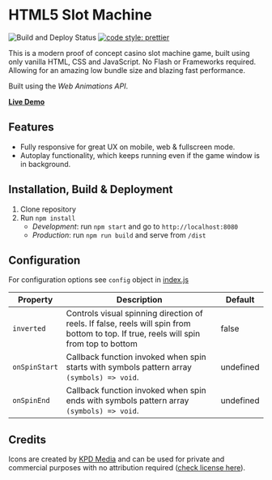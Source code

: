# HTML5 Slot Machine

![Build and Deploy Status](https://github.com/johakr/html5-slot-machine/actions/workflows/deploy.yml/badge.svg) [![code style: prettier](https://img.shields.io/badge/code_style-prettier-ff69b4.svg?style=flat-square)](https://github.com/prettier/prettier)

This is a modern proof of concept casino slot machine game, built using only vanilla HTML, CSS and JavaScript.
No Flash or Frameworks required. Allowing for an amazing low bundle size and blazing fast performance.

Built using the _Web Animations API_.

**[Live Demo](https://johakr.github.io/html5-slot-machine/)**

## Features

- Fully responsive for great UX on mobile, web & fullscreen mode.
- Autoplay functionality, which keeps running even if the game window is in background.

## Installation, Build & Deployment

1. Clone repository
2. Run `npm install`
   - _Development_: run `npm start` and go to `http://localhost:8080`
   - _Production_: run `npm run build` and serve from `/dist`

## Configuration

For configuration options see `config` object in [index.js](https://github.com/johakr/html5-slot-machine/blob/master/src/js/index.js)

| Property      | Description                                                                                                                            | Default   |
| ------------- | -------------------------------------------------------------------------------------------------------------------------------------- | --------- |
| `inverted`    | Controls visual spinning direction of reels. If false, reels will spin from bottom to top. If true, reels will spin from top to bottom | false     |
| `onSpinStart` | Callback function invoked when spin starts with symbols pattern array `(symbols) => void`.                                             | undefined |
| `onSpinEnd`   | Callback function invoked when spin ends with symbols pattern array `(symbols) => void`.                                               | undefined |

## Credits

Icons are created by [KPD Media](https://dribbble.com/shots/3517520-Star-Wars) and can be used for private and commercial purposes with no attribution required ([check license here](https://iconstore.co/icons/10-star-wars-icons/)).
